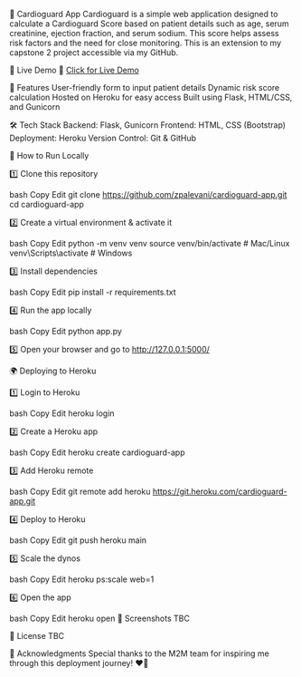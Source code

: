 🏥 Cardioguard App
Cardioguard is a simple web application designed to calculate a Cardioguard Score based on patient details such as age, serum creatinine, ejection fraction, and serum sodium. This score helps assess risk factors and the need for close monitoring. This is an extension to my capstone 2 project accessible via my GitHub. 

🚀 Live Demo
🔗 [Click for Live Demo](https://zarapalevani.com/cardiogaurd-score)

📌 Features
 User-friendly form to input patient details
 Dynamic risk score calculation
 Hosted on Heroku for easy access
 Built using Flask, HTML/CSS, and Gunicorn

🛠️ Tech Stack
Backend: Flask, Gunicorn
Frontend: HTML, CSS (Bootstrap)
Deployment: Heroku
Version Control: Git & GitHub

🚀 How to Run Locally

1️⃣ Clone this repository

bash
Copy
Edit
git clone https://github.com/zpalevani/cardioguard-app.git
cd cardioguard-app

2️⃣ Create a virtual environment & activate it

bash
Copy
Edit
python -m venv venv
source venv/bin/activate  # Mac/Linux
venv\Scripts\activate  # Windows

3️⃣ Install dependencies

bash
Copy
Edit
pip install -r requirements.txt

4️⃣ Run the app locally

bash
Copy
Edit
python app.py

5️⃣ Open your browser and go to http://127.0.0.1:5000/

🌍 Deploying to Heroku

1️⃣ Login to Heroku

bash
Copy
Edit
heroku login

2️⃣ Create a Heroku app

bash
Copy
Edit
heroku create cardioguard-app

3️⃣ Add Heroku remote

bash
Copy
Edit
git remote add heroku https://git.heroku.com/cardioguard-app.git

4️⃣ Deploy to Heroku

bash
Copy
Edit
git push heroku main

5️⃣ Scale the dynos

bash
Copy
Edit
heroku ps:scale web=1

6️⃣ Open the app

bash
Copy
Edit
heroku open
📸 Screenshots
TBC

📜 License
TBC

💌 Acknowledgments
Special thanks to the M2M team for inspiring me through this deployment journey! ❤️🚀
